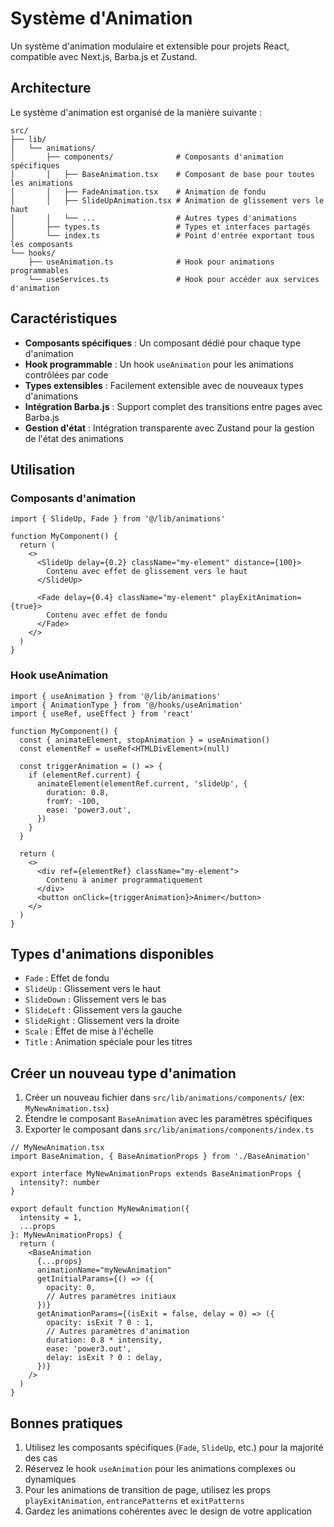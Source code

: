 # Système d'Animation

Un système d'animation modulaire et extensible pour projets React, compatible avec Next.js, Barba.js et Zustand.

## Architecture

Le système d'animation est organisé de la manière suivante :

```
src/
├── lib/
│   └── animations/
│       ├── components/              # Composants d'animation spécifiques
│       │   ├── BaseAnimation.tsx    # Composant de base pour toutes les animations
│       │   ├── FadeAnimation.tsx    # Animation de fondu
│       │   ├── SlideUpAnimation.tsx # Animation de glissement vers le haut
│       │   └── ...                  # Autres types d'animations
│       ├── types.ts                 # Types et interfaces partagés
│       └── index.ts                 # Point d'entrée exportant tous les composants
└── hooks/
    ├── useAnimation.ts              # Hook pour animations programmables
    └── useServices.ts               # Hook pour accéder aux services d'animation
```

## Caractéristiques

- **Composants spécifiques** : Un composant dédié pour chaque type d'animation
- **Hook programmable** : Un hook `useAnimation` pour les animations contrôlées par code
- **Types extensibles** : Facilement extensible avec de nouveaux types d'animations
- **Intégration Barba.js** : Support complet des transitions entre pages avec Barba.js
- **Gestion d'état** : Intégration transparente avec Zustand pour la gestion de l'état des animations

## Utilisation

### Composants d'animation

```tsx
import { SlideUp, Fade } from '@/lib/animations'

function MyComponent() {
  return (
    <>
      <SlideUp delay={0.2} className="my-element" distance={100}>
        Contenu avec effet de glissement vers le haut
      </SlideUp>

      <Fade delay={0.4} className="my-element" playExitAnimation={true}>
        Contenu avec effet de fondu
      </Fade>
    </>
  )
}
```

### Hook useAnimation

```tsx
import { useAnimation } from '@/lib/animations'
import { AnimationType } from '@/hooks/useAnimation'
import { useRef, useEffect } from 'react'

function MyComponent() {
  const { animateElement, stopAnimation } = useAnimation()
  const elementRef = useRef<HTMLDivElement>(null)

  const triggerAnimation = () => {
    if (elementRef.current) {
      animateElement(elementRef.current, 'slideUp', {
        duration: 0.8,
        fromY: -100,
        ease: 'power3.out',
      })
    }
  }

  return (
    <>
      <div ref={elementRef} className="my-element">
        Contenu à animer programmatiquement
      </div>
      <button onClick={triggerAnimation}>Animer</button>
    </>
  )
}
```

## Types d'animations disponibles

- `Fade` : Effet de fondu
- `SlideUp` : Glissement vers le haut
- `SlideDown` : Glissement vers le bas
- `SlideLeft` : Glissement vers la gauche
- `SlideRight` : Glissement vers la droite
- `Scale` : Effet de mise à l'échelle
- `Title` : Animation spéciale pour les titres

## Créer un nouveau type d'animation

1. Créer un nouveau fichier dans `src/lib/animations/components/` (ex: `MyNewAnimation.tsx`)
2. Étendre le composant `BaseAnimation` avec les paramètres spécifiques
3. Exporter le composant dans `src/lib/animations/components/index.ts`

```tsx
// MyNewAnimation.tsx
import BaseAnimation, { BaseAnimationProps } from './BaseAnimation'

export interface MyNewAnimationProps extends BaseAnimationProps {
  intensity?: number
}

export default function MyNewAnimation({
  intensity = 1,
  ...props
}: MyNewAnimationProps) {
  return (
    <BaseAnimation
      {...props}
      animationName="myNewAnimation"
      getInitialParams={() => ({
        opacity: 0,
        // Autres paramètres initiaux
      })}
      getAnimationParams={(isExit = false, delay = 0) => ({
        opacity: isExit ? 0 : 1,
        // Autres paramètres d'animation
        duration: 0.8 * intensity,
        ease: 'power3.out',
        delay: isExit ? 0 : delay,
      })}
    />
  )
}
```

## Bonnes pratiques

1. Utilisez les composants spécifiques (`Fade`, `SlideUp`, etc.) pour la majorité des cas
2. Réservez le hook `useAnimation` pour les animations complexes ou dynamiques
3. Pour les animations de transition de page, utilisez les props `playExitAnimation`, `entrancePatterns` et `exitPatterns`
4. Gardez les animations cohérentes avec le design de votre application
